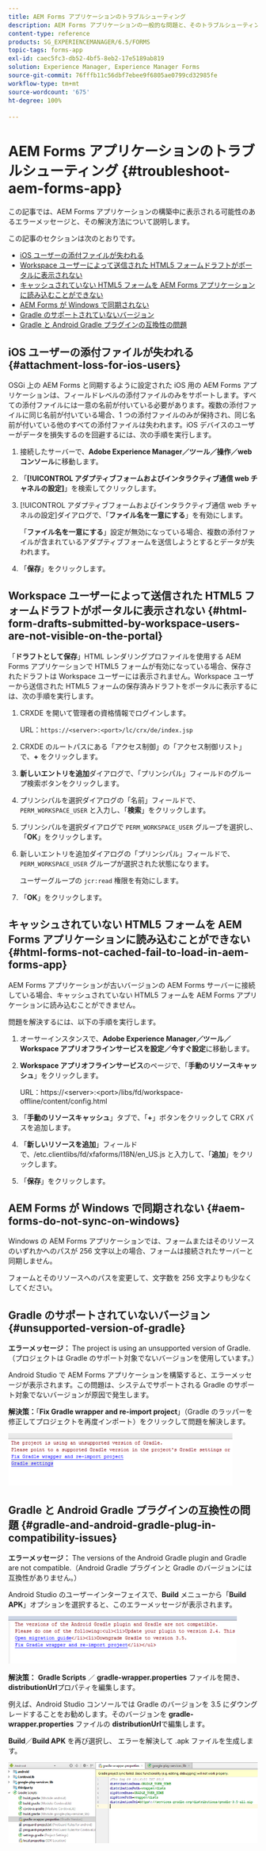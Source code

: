 ```yaml
---
title: AEM Forms アプリケーションのトラブルシューティング
description: AEM Forms アプリケーションの一般的な問題と、そのトラブルシューティングについて説明します。
content-type: reference
products: SG_EXPERIENCEMANAGER/6.5/FORMS
topic-tags: forms-app
exl-id: caec5fc3-db52-4bf5-8eb2-17e5189ab819
solution: Experience Manager, Experience Manager Forms
source-git-commit: 76fffb11c56dbf7ebee9f6805ae0799cd32985fe
workflow-type: tm+mt
source-wordcount: '675'
ht-degree: 100%

---
```


# AEM Forms アプリケーションのトラブルシューティング {#troubleshoot-aem-forms-app}

この記事では、AEM Forms アプリケーションの構築中に表示される可能性のあるエラーメッセージと、その解決方法について説明します。

この記事のセクションは次のとおりです。

* [iOS ユーザーの添付ファイルが失われる](/help/forms/using/issues-aem-forms-app.md#attachment-loss-for-ios-users)
* [Workspace ユーザーによって送信された HTML5 フォームドラフトがポータルに表示されない](/help/forms/using/issues-aem-forms-app.md#html-form-drafts-submitted-by-workspace-users-are-not-visible-on-the-portal)
* [キャッシュされていない HTML5 フォームを AEM Forms アプリケーションに読み込むことができない](/help/forms/using/issues-aem-forms-app.md#html-forms-not-cached-fail-to-load-in-aem-forms-app)
* [AEM Forms が Windows で同期されない](/help/forms/using/issues-aem-forms-app.md#aem-forms-do-not-sync-on-windows)
* [Gradle のサポートされていないバージョン](/help/forms/using/issues-aem-forms-app.md#unsupported-version-of-gradle)
* [Gradle と Android Gradle プラグインの互換性の問題](/help/forms/using/issues-aem-forms-app.md#gradle-and-android-gradle-plug-in-compatibility-issues)

## iOS ユーザーの添付ファイルが失われる {#attachment-loss-for-ios-users}

OSGi 上の AEM Forms と同期するように設定された iOS 用の AEM Forms アプリケーションは、フィールドレベルの添付ファイルのみをサポートします。すべての添付ファイルには一意の名前が付いている必要があります。複数の添付ファイルに同じ名前が付いている場合、1 つの添付ファイルのみが保持され、同じ名前が付いている他のすべての添付ファイルは失われます。iOS デバイスのユーザーがデータを損失するのを回避するには、次の手順を実行します。

1. 接続したサーバーで、**Adobe Experience Manager／ツール／操作／web コンソール**&#x200B;に移動します。
1. 「**[!UICONTROL アダプティブフォームおよびインタラクティブ通信 web チャネルの設定]**」を検索してクリックします。
1. [!UICONTROL アダプティブフォームおよびインタラクティブ通信 web チャネルの設定]ダイアログで、「**ファイル名を一意にする**」を有効にします。

   「**ファイル名を一意にする**」設定が無効になっている場合、複数の添付ファイルが含まれているアダプティブフォームを送信しようとするとデータが失われます。

1. 「**保存**」をクリックします。

## Workspace ユーザーによって送信された HTML5 フォームドラフトがポータルに表示されない {#html-form-drafts-submitted-by-workspace-users-are-not-visible-on-the-portal}

「**ドラフトとして保存**」HTML レンダリングプロファイルを使用する AEM Forms アプリケーションで HTML5 フォームが有効になっている場合、保存されたドラフトは Workspace ユーザーには表示されません。Workspace ユーザーから送信された HTML5 フォームの保存済みドラフトをポータルに表示するには、次の手順を実行します。

1. CRXDE を開いて管理者の資格情報でログインします。

   URL：`https://<server>:<port>/lc/crx/de/index.jsp`

1. CRXDE のルートパスにある「アクセス制御」の「アクセス制御リスト」で、**+** をクリックします。
1. **新しいエントリを追加**&#x200B;ダイアログで、「プリンシパル」フィールドのグループ検索ボタンをクリックします。
1. プリンシパルを選択ダイアログの「名前」フィールドで、`PERM_WORKSPACE_USER` と入力し、「**検索**」をクリックします。
1. プリンシパルを選択ダイアログで `PERM_WORKSPACE_USER` グループを選択し、「**OK**」をクリックします。
1. 新しいエントリを追加ダイアログの「プリンシパル」フィールドで、`PERM_WORKSPACE_USER` グループが選択された状態になります。

   ユーザーグループの `jcr:read` 権限を有効にします。

1. 「**OK**」をクリックします。

## キャッシュされていない HTML5 フォームを AEM Forms アプリケーションに読み込むことができない {#html-forms-not-cached-fail-to-load-in-aem-forms-app}

AEM Forms アプリケーションが古いバージョンの AEM Forms サーバーに接続している場合、キャッシュされていない HTML5 フォームを AEM Forms アプリケーションに読み込むことができません。

問題を解決するには、以下の手順を実行します。

1. オーサーインスタンスで、**Adobe Experience Manager／ツール／Workspace アプリオフラインサービスを設定／今すぐ設定**&#x200B;に移動します。
1. **Workspace アプリオフラインサービス**&#x200B;のページで、「**手動のリソースキャッシュ**」をクリックします。

   URL：https://&lt;server>:&lt;port>/libs/fd/workspace-offline/content/config.html

1. 「**手動のリソースキャッシュ**」タブで、「**+**」ボタンをクリックして CRX パスを追加します。
1. 「**新しいリソースを追加**」フィールドで、/etc.clientlibs/fd/xfaforms/I18N/en_US.js と入力して、「**追加**」をクリックします。
1. 「**保存**」をクリックします。

## AEM Forms が Windows で同期されない {#aem-forms-do-not-sync-on-windows}

Windows の AEM Forms アプリケーションでは、フォームまたはそのリソースのいずれかへのパスが 256 文字以上の場合、フォームは接続されたサーバーと同期しません。

フォームとそのリソースへのパスを変更して、文字数を 256 文字よりも少なくしてください。

## Gradle のサポートされていないバージョン {#unsupported-version-of-gradle}

**エラーメッセージ：** The project is using an unsupported version of Gradle.（プロジェクトは Gradle のサポート対象でないバージョンを使用しています。）

Android Studio で AEM Forms アプリケーションを構築すると、エラーメッセージが表示されます。この問題は、システムでサポートされる Gradle のサポート対象でないバージョンが原因で発生します。

**解決策：**「**Fix Gradle wrapper and re-import project**」（Gradle のラッパーを修正してプロジェクトを再度インポート）をクリックして問題を解決します。

![gradle_unsupported_version](assets/gradle_unsupported_version.png)

## Gradle と Android Gradle プラグインの互換性の問題 {#gradle-and-android-gradle-plug-in-compatibility-issues}

**エラーメッセージ：** The versions of the Android Gradle plugin and Gradle are not compatible.（Android Gradle プラグインと Gradle のバージョンには互換性がありません。）

Android Studio のユーザーインターフェイスで、**Build** メニューから「**Build APK**」オプションを選択すると、このエラーメッセージが表示されます。

![gradle_plugin_compatibility](assets/gradle_plugin_compatibility.png)

**解決策：** **Gradle Scripts** ／ **gradle-wrapper.properties** ファイルを開き、**distributionUrl**&#x200B;プロパティを編集します。

例えば、Android Studio コンソールでは Gradle のバージョンを 3.5 にダウングレードすることをお勧めします。そのバージョンを **gradle-wrapper.properties** ファイルの **distributionUrl**&#x200B;で編集します。

**Build**／**Build APK** を再び選択し、 エラーを解決して .apk ファイルを生成します。

![gradle_wrapper_properties](assets/gradle_wrapper_properties.png)
